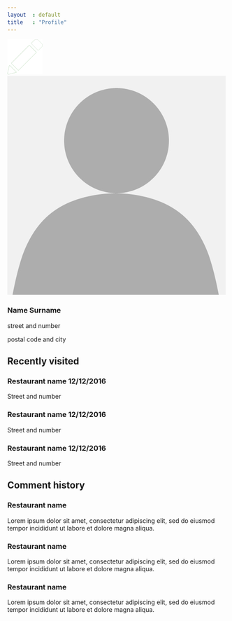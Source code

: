 ```yaml
---
layout  : default
title   : "Profile"
---
```

<div class="container cf">
    <div class="user-info cf">
        <div class="profile-pic">
            <a href="settings.html"><span class="icon"><img src="resources/images/icons/edit.png" alt="Edit button"></span></a>
            <img src="resources/images/profile-placeholder.jpg" alt="Profile picture" class="user-image">
        </div>
        <div class="user-text">
            <h3>Name Surname</h3>
            <p>street and number</p>
            <p>postal code and city</p>
        </div>
    </div>
    <div class="recent">
        <h2>Recently visited</h2>
        <div class="recently-visited-list">
            <div class="recently-visited-list-item">
                <h3 class="restaurant-name">Restaurant name <span class="time"><time datetime="2016-12-12">12/12/2016</time></span></h3>
                <p>Street and number</p>
            </div>
            <div class="recently-visited-list-item">
                <h3 class="restaurant-name">Restaurant name <span class="time"><time datetime="2016-12-12">12/12/2016</time></span></h3>
                <p>Street and number</p>
            </div>
            <div class="recently-visited-list-item">
                <h3 class="restaurant-name">Restaurant name <span class="time"><time datetime="2016-12-12">12/12/2016</time></span></h3>
                <p>Street and number</p>
            </div>
        </div>
    </div>
    <div class="comment-history">
        <h2>Comment history</h2>
        <div class="comment">
            <h3 class="restaurant-name">Restaurant name</h3>
            <p class="comment-text">Lorem ipsum dolor sit amet, consectetur adipiscing elit, sed do eiusmod tempor incididunt ut labore et dolore magna aliqua.</p>
        </div>
        <div class="comment">
            <h3 class="restaurant-name">Restaurant name</h3>
            <p class="comment-text">Lorem ipsum dolor sit amet, consectetur adipiscing elit, sed do eiusmod tempor incididunt ut labore et dolore magna aliqua.</p>
        </div>
        <div class="comment">
            <h3 class="restaurant-name">Restaurant name</h3>
            <p class="comment-text">Lorem ipsum dolor sit amet, consectetur adipiscing elit, sed do eiusmod tempor incididunt ut labore et dolore magna aliqua.</p>
        </div>
    </div>
</div>